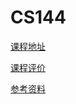 # CS144

[课程地址](https://cs144.github.io/)

[课程评价](https://conanhujinming.github.io/comments-for-awesome-courses/%E8%AE%A1%E7%AE%97%E6%9C%BA%E7%BD%91%E7%BB%9C/StanfordCS144%E8%AE%A1%E7%AE%97%E6%9C%BA%E7%BD%91%E7%BB%9C/)

[参考资料](https://github.com/conanhujinming/comments-for-awesome-courses/blob/main/%E8%AE%A1%E7%AE%97%E6%9C%BA%E7%BD%91%E7%BB%9C/StanfordCS144%E8%AE%A1%E7%AE%97%E6%9C%BA%E7%BD%91%E7%BB%9C/fall2020-WangAShao.md)

